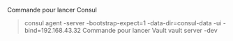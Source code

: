 Commande pour lancer Consul
> consul agent -server -bootstrap-expect=1 -data-dir=consul-data -ui -bind=192.168.43.32
Commande pour lancer Vault
> vault server -dev
